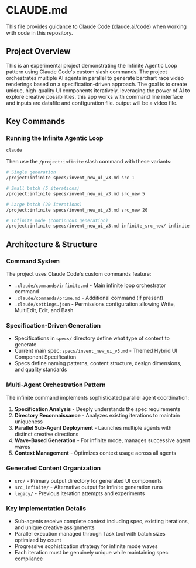 # CLAUDE.md

This file provides guidance to Claude Code (claude.ai/code) when working with code in this repository.

## Project Overview

This is an experimental project demonstrating the Infinite Agentic Loop pattern using Claude Code's custom slash commands. The project orchestrates multiple AI agents in parallel to generate barchart race video renderings based on a specification-driven approach. The goal is to create unique, high-quality UI components iteratively, leveraging the power of AI to explore creative possibilities.
this app works with command line interface and inputs are datafile and configuration file. output will be a video file.
## Key Commands

### Running the Infinite Agentic Loop

```bash
claude
```

Then use the `/project:infinite` slash command with these variants:

```bash
# Single generation
/project:infinite specs/invent_new_ui_v3.md src 1

# Small batch (5 iterations)
/project:infinite specs/invent_new_ui_v3.md src_new 5

# Large batch (20 iterations)
/project:infinite specs/invent_new_ui_v3.md src_new 20

# Infinite mode (continuous generation)
/project:infinite specs/invent_new_ui_v3.md infinite_src_new/ infinite
```

## Architecture & Structure

### Command System
The project uses Claude Code's custom commands feature:
- `.claude/commands/infinite.md` - Main infinite loop orchestrator command
- `.claude/commands/prime.md` - Additional command (if present)
- `.claude/settings.json` - Permissions configuration allowing Write, MultiEdit, Edit, and Bash

### Specification-Driven Generation
- Specifications in `specs/` directory define what type of content to generate
- Current main spec: `specs/invent_new_ui_v3.md` - Themed Hybrid UI Component Specification
- Specs define naming patterns, content structure, design dimensions, and quality standards

### Multi-Agent Orchestration Pattern
The infinite command implements sophisticated parallel agent coordination:
1. **Specification Analysis** - Deeply understands the spec requirements
2. **Directory Reconnaissance** - Analyzes existing iterations to maintain uniqueness
3. **Parallel Sub-Agent Deployment** - Launches multiple agents with distinct creative directions
4. **Wave-Based Generation** - For infinite mode, manages successive agent waves
5. **Context Management** - Optimizes context usage across all agents

### Generated Content Organization
- `src/` - Primary output directory for generated UI components
- `src_infinite/` - Alternative output for infinite generation runs
- `legacy/` - Previous iteration attempts and experiments

### Key Implementation Details
- Sub-agents receive complete context including spec, existing iterations, and unique creative assignments
- Parallel execution managed through Task tool with batch sizes optimized by count
- Progressive sophistication strategy for infinite mode waves
- Each iteration must be genuinely unique while maintaining spec compliance